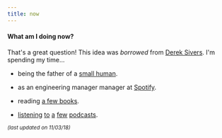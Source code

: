 ```yaml
---
title: now
---
```

#### What am I doing now?

That's a great question! This idea was *borrowed* from [Derek Sivers](https://sivers.org/nowff). I'm spending my time...

* being the father of a [small human](http://lucashokanson.com).

* as an engineering manager manager at [Spotify](https://www.spotify.com).

* reading [a few books](https://www.goodreads.com/h0ke).

* [listening](http://www.merlinmann.com/roderick) [to](https://www.gimletmedia.com/reply-all) [a](http://www.npr.org/sections/codeswitch/) [few](http://5by5.tv/roadwork) [podcasts](http://www.sceneonradio.org/).

<small>*(last updated on 11/03/18)*</small>
